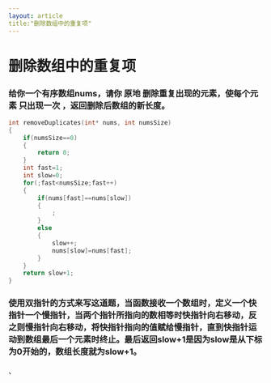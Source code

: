 ```yaml
---
layout: article
title:"删除数组中的重复项"
---
```


# 删除数组中的重复项

### 给你一个有序数组nums，请你 原地 删除重复出现的元素，使每个元素 只出现一次 ，返回删除后数组的新长度。

```c
int removeDuplicates(int* nums, int numsSize)
{
    if(numsSize==0)
    {
        return 0;
    }
    int fast=1;
    int slow=0;
    for(;fast<numsSize;fast++)
    {
        if(nums[fast]==nums[slow])
        {
            ;
        }
        else
        {
            slow++;
            nums[slow]=nums[fast];
        }
    }
    return slow+1;
}
```



### 使用双指针的方式来写这道题，当函数接收一个数组时，定义一个快指针一个慢指针，当两个指针所指向的数相等时快指针向右移动，反之则慢指针向右移动，将快指针指向的值赋给慢指针，直到快指针运动到数组最后一个元素时终止。最后返回slow+1是因为slow是从下标为0开始的，数组长度就为slow+1。

、


